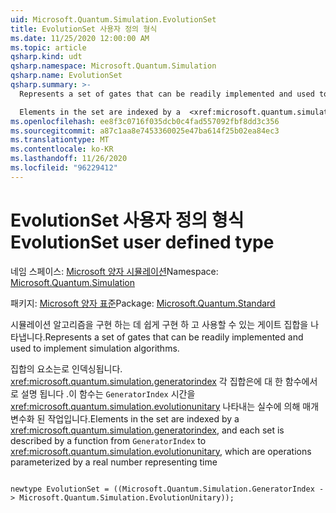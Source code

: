 ```yaml
---
uid: Microsoft.Quantum.Simulation.EvolutionSet
title: EvolutionSet 사용자 정의 형식
ms.date: 11/25/2020 12:00:00 AM
ms.topic: article
qsharp.kind: udt
qsharp.namespace: Microsoft.Quantum.Simulation
qsharp.name: EvolutionSet
qsharp.summary: >-
  Represents a set of gates that can be readily implemented and used to implement simulation algorithms.

  Elements in the set are indexed by a  <xref:microsoft.quantum.simulation.generatorindex>, and each set is described by a function from `GeneratorIndex` to  <xref:microsoft.quantum.simulation.evolutionunitary>, which are operations parameterized by a real number representing time
ms.openlocfilehash: ee8f3c0716f035dcb0c4fad557092fbf8dd3c356
ms.sourcegitcommit: a87c1aa8e7453360025e47ba614f25b02ea84ec3
ms.translationtype: MT
ms.contentlocale: ko-KR
ms.lasthandoff: 11/26/2020
ms.locfileid: "96229412"
---
```

# <a name="evolutionset-user-defined-type"></a><span data-ttu-id="968fc-102">EvolutionSet 사용자 정의 형식</span><span class="sxs-lookup"><span data-stu-id="968fc-102">EvolutionSet user defined type</span></span>

<span data-ttu-id="968fc-103">네임 스페이스: [Microsoft 양자 시뮬레이션](xref:Microsoft.Quantum.Simulation)</span><span class="sxs-lookup"><span data-stu-id="968fc-103">Namespace: [Microsoft.Quantum.Simulation](xref:Microsoft.Quantum.Simulation)</span></span>

<span data-ttu-id="968fc-104">패키지: [Microsoft 양자 표준](https://nuget.org/packages/Microsoft.Quantum.Standard)</span><span class="sxs-lookup"><span data-stu-id="968fc-104">Package: [Microsoft.Quantum.Standard](https://nuget.org/packages/Microsoft.Quantum.Standard)</span></span>


<span data-ttu-id="968fc-105">시뮬레이션 알고리즘을 구현 하는 데 쉽게 구현 하 고 사용할 수 있는 게이트 집합을 나타냅니다.</span><span class="sxs-lookup"><span data-stu-id="968fc-105">Represents a set of gates that can be readily implemented and used to implement simulation algorithms.</span></span>

<span data-ttu-id="968fc-106">집합의 요소는로 인덱싱됩니다.  <xref:microsoft.quantum.simulation.generatorindex> 각 집합은에 대 한 함수에서로 설명 됩니다 .이 함수는 `GeneratorIndex` 시간을  <xref:microsoft.quantum.simulation.evolutionunitary> 나타내는 실수에 의해 매개 변수화 된 작업입니다.</span><span class="sxs-lookup"><span data-stu-id="968fc-106">Elements in the set are indexed by a  <xref:microsoft.quantum.simulation.generatorindex>, and each set is described by a function from `GeneratorIndex` to  <xref:microsoft.quantum.simulation.evolutionunitary>, which are operations parameterized by a real number representing time</span></span>

```qsharp

newtype EvolutionSet = ((Microsoft.Quantum.Simulation.GeneratorIndex -> Microsoft.Quantum.Simulation.EvolutionUnitary));
```

